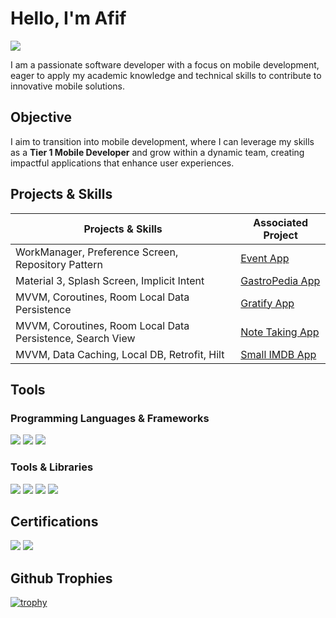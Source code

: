 # Hello, I'm Afif
<a href="https://www.linkedin.com/in/muhamad-afif-fadillah-9bab0221a/"><img src="https://img.shields.io/badge/-LinkedIn-0072b1?&style=for-the-badge&logo=linkedin&logoColor=white" /></a>

I am a passionate software developer with a focus on mobile development, eager to apply my academic knowledge and technical skills to contribute to innovative mobile solutions.

## Objective

I aim to transition into mobile development, where I can leverage my skills as a **Tier 1 Mobile Developer** and grow within a dynamic team, creating impactful applications that enhance user experiences.

## Projects & Skills

| Projects & Skills                                         | Associated Project         |
|-----------------------------------------------------------|----------------------------|
| WorkManager, Preference Screen, Repository Pattern       | <a href="https://github.com/Avwaveaf/DicodingEvent">Event App</a> |
| Material 3, Splash Screen, Implicit Intent               | <a href="https://github.com/Avwaveaf/GastroPedia">GastroPedia App</a> |
| MVVM, Coroutines, Room Local Data Persistence             | <a href="https://github.com/Avwaveaf/Gratify-App">Gratify App</a> |
| MVVM, Coroutines, Room Local Data Persistence, Search View | <a href="https://github.com/Avwaveaf/notes-app-native-android">Note Taking App</a> |
| MVVM, Data Caching, Local DB, Retrofit, Hilt            | <a href="https://github.com/Avwaveaf/SmallIMDBApp">Small IMDB App</a> |



## Tools

### Programming Languages & Frameworks
<div>
    <img src="https://img.shields.io/badge/-Kotlin-7F52B1?&style=for-the-badge&logo=kotlin&logoColor=white" />
    <img src="https://img.shields.io/badge/-Java-007396?&style=for-the-badge&logo=java&logoColor=white" />
    <img src="https://img.shields.io/badge/-Android-3DDC84?&style=for-the-badge&logo=android&logoColor=white" />
</div>

### Tools & Libraries
<div>
    <img src="https://img.shields.io/badge/-Retrofit-4B8BBE?&style=for-the-badge&logo=retrofit&logoColor=white" />
    <img src="https://img.shields.io/badge/-Room-006BB6?&style=for-the-badge&logo=android&logoColor=white" />
    <img src="https://img.shields.io/badge/-Hilt-1E6F85?&style=for-the-badge&logo=android&logoColor=white" />
    <img src="https://img.shields.io/badge/-Coroutines-3DDC84?&style=for-the-badge&logo=kotlin&logoColor=white" />
</div>

## Certifications
<div>
    <img src="https://img.shields.io/badge/-Bangkit_Scholarship-FF0000?&style=for-the-badge&logo=Google&logoColor=white" />
    <img src="https://img.shields.io/badge/-Dicoding-2c3d4f?&style=for-the-badge&logo=Google&logoColor=white" />
</div>

## Github Trophies
  
[![trophy](https://github-profile-trophy.vercel.app/?username=Avwaveaf)](https://github.com/Avwaveaf/github-profile-trophy)

<!---
Avwaveaf/Avwaveaf is a ✨ special ✨ repository because its `README.md` (this file) appears on your GitHub profile.
You can click the Preview link to take a look at your changes.
--->
